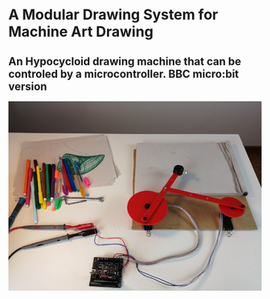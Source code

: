 # A Modular Drawing System for Machine Art Drawing
## An Hypocycloid drawing machine that can be controled by a microcontroller. BBC micro:bit version
![The machine](images/cover.jpg)
